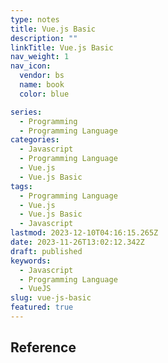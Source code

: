 ```yaml
---
type: notes
title: Vue.js Basic
description: ""
linkTitle: Vue.js Basic
nav_weight: 1
nav_icon:
  vendor: bs
  name: book
  color: blue

series:
  - Programming
  - Programming Language
categories:
  - Javascript
  - Programming Language
  - Vue.js
  - Vue.js Basic
tags:
  - Programming Language
  - Vue.js
  - Vue.js Basic
  - Javascript
lastmod: 2023-12-10T04:16:15.265Z
date: 2023-11-26T13:02:12.342Z
draft: published
keywords:
  - Javascript
  - Programming Language
  - VueJS
slug: vue-js-basic
featured: true
---
```


## Reference
